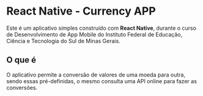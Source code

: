 # React Native - Currency APP

Este é um aplicativo simples construído com **React Native**, durante o curso de Desenvolvimento de App Mobile do Instituto Federal de Educação, Ciência e Tecnologia do Sul de Minas Gerais.

## O que é

O aplicativo permite a conversão de valores de uma moeda para outra, sendo essas pré-definidas, o mesmo consulta uma API online para fazer as conversões.
